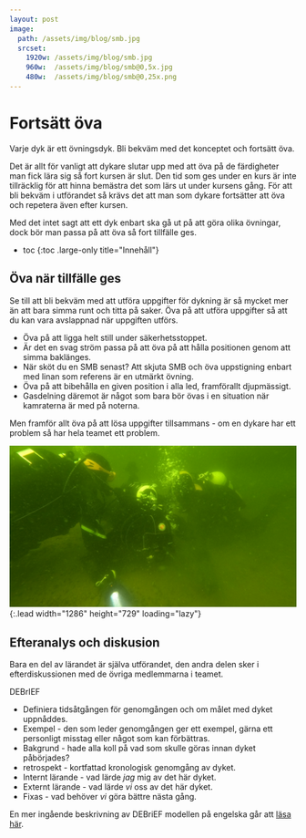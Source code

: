 ```yaml
---
layout: post
image:
  path: /assets/img/blog/smb.jpg
  srcset:
    1920w: /assets/img/blog/smb.jpg
    960w:  /assets/img/blog/smb@0,5x.jpg
    480w:  /assets/img/blog/smb@0,25x.png
---
```


# Fortsätt öva

Varje dyk är ett övningsdyk. Bli bekväm med det konceptet och fortsätt öva.

Det är allt för vanligt att dykare slutar upp med att öva på de färdigheter man fick lära sig så fort kursen är slut.
Den tid som ges under en kurs är inte tillräcklig för att hinna bemästra det som lärs ut under kursens gång. För att bli bekväm i utförandet så krävs det att man som dykare fortsätter att öva och repetera även efter kursen.

Med det intet sagt att ett dyk enbart ska gå ut på att göra olika övningar, dock bör man passa på att öva så fort tillfälle ges.

* toc
{:toc .large-only title="Innehåll"}

## Öva när tillfälle ges

Se till att bli bekväm med att utföra uppgifter för dykning är så mycket mer än att bara simma runt och titta på saker. Öva på att utföra uppgifter så att du kan vara avslappnad när uppgiften utförs.

* Öva på att ligga helt still under säkerhetsstoppet.
* Är det en svag ström passa på att öva på att hålla positionen genom att simma baklänges.
* När sköt du en SMB senast? Att skjuta SMB och öva uppstigning enbart med linan som referens är en utmärkt övning.
* Öva på att bibehålla en given position i alla led, framförallt djupmässigt.
* Gasdelning däremot är något som bara bör övas i en situation när kamraterna är med på noterna.

Men framför allt öva på att lösa uppgifter tillsammans - om en dykare har ett problem så har hela teamet ett problem.

![ovning](/assets/img/blog/ovningar.jpg){:.lead width="1286" height="729" loading="lazy"}

## Efteranalys och diskusion

Bara en del av lärandet är själva utförandet, den andra delen sker i efterdiskussionen med de övriga medlemmarna i teamet.

DEBrIEF

* Definiera tidsåtgången för genomgången och om målet med dyket uppnåddes.
* Exempel - den som leder genomgången ger ett exempel, gärna ett personligt misstag eller något som kan förbättras.
* Bakgrund - hade alla koll på vad som skulle göras innan dyket påbörjades?
* retrospekt - kortfattad kronologisk genomgång av dyket.
* Internt lärande - vad lärde *jag* mig av det här dyket.
* Externt lärande - vad lärde *vi* oss av det här dyket.
* Fixas - vad behöver *vi* göra bättre nästa gång.

En mer ingående beskrivning av DEBriEF modellen på engelska går att [läsa här](https://www.thehumandiver.com/blog/debriefing).
